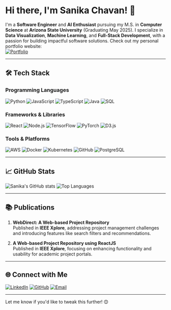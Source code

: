 # Hi there, I'm Sanika Chavan! 👋

I'm a **Software Engineer** and **AI Enthusiast** pursuing my M.S. in **Computer Science** at **Arizona State University** (Graduating May 2025). I specialize in **Data Visualization**, **Machine Learning**, and **Full-Stack Development**, with a passion for building impactful software solutions. Check out my personal portfolio website:  
[![Portfolio](https://img.shields.io/badge/Portfolio-Visit-brightgreen?style=for-the-badge)](https://sanikac10.github.io/my-portfolio/)

---

## 🛠️ **Tech Stack**
### Programming Languages
![Python](https://img.shields.io/badge/Python-3776AB?style=for-the-badge&logo=python&logoColor=white)
![JavaScript](https://img.shields.io/badge/JavaScript-F7DF1E?style=for-the-badge&logo=javascript&logoColor=black)
![TypeScript](https://img.shields.io/badge/TypeScript-3178C6?style=for-the-badge&logo=typescript&logoColor=white)
![Java](https://img.shields.io/badge/Java-ED8B00?style=for-the-badge&logo=openjdk&logoColor=white)
![SQL](https://img.shields.io/badge/SQL-336791?style=for-the-badge&logo=postgresql&logoColor=white)

### Frameworks & Libraries
![React](https://img.shields.io/badge/React-61DAFB?style=for-the-badge&logo=react&logoColor=black)
![Node.js](https://img.shields.io/badge/Node.js-339933?style=for-the-badge&logo=nodedotjs&logoColor=white)
![TensorFlow](https://img.shields.io/badge/TensorFlow-FF6F00?style=for-the-badge&logo=tensorflow&logoColor=white)
![PyTorch](https://img.shields.io/badge/PyTorch-EE4C2C?style=for-the-badge&logo=pytorch&logoColor=white)
![D3.js](https://img.shields.io/badge/D3.js-F9A03C?style=for-the-badge&logo=d3dotjs&logoColor=white)

### Tools & Platforms
![AWS](https://img.shields.io/badge/AWS-232F3E?style=for-the-badge&logo=amazonaws&logoColor=white)
![Docker](https://img.shields.io/badge/Docker-2496ED?style=for-the-badge&logo=docker&logoColor=white)
![Kubernetes](https://img.shields.io/badge/Kubernetes-326CE5?style=for-the-badge&logo=kubernetes&logoColor=white)
![GitHub](https://img.shields.io/badge/GitHub-181717?style=for-the-badge&logo=github&logoColor=white)
![PostgreSQL](https://img.shields.io/badge/PostgreSQL-4169E1?style=for-the-badge&logo=postgresql&logoColor=white)

---


## 📈 **GitHub Stats**
![Sanika's GitHub stats](https://github-readme-stats.vercel.app/api?username=sanikac10&show_icons=true&theme=radical)
![Top Languages](https://github-readme-stats.vercel.app/api/top-langs/?username=sanikac10&layout=compact&theme=radical)

---

## 📚 **Publications**
1. **WebDirect: A Web-based Project Repository**  
   Published in **IEEE Xplore**, addressing project management challenges and introducing features like search filters and recommendations.

2. **A Web-based Project Repository using ReactJS**  
   Published in **IEEE Xplore**, focusing on enhancing functionality and usability for academic project portals.

---

## 🌐 **Connect with Me**
[![LinkedIn](https://img.shields.io/badge/LinkedIn-0A66C2?style=for-the-badge&logo=linkedin&logoColor=white)](https://www.linkedin.com/in/sanika-chavan)
[![GitHub](https://img.shields.io/badge/GitHub-181717?style=for-the-badge&logo=github&logoColor=white)](https://github.com/sanikac10)
[![Email](https://img.shields.io/badge/Email-D14836?style=for-the-badge&logo=gmail&logoColor=white)](mailto:sanikac10@gmail.com)

---

Let me know if you'd like to tweak this further! 😊
